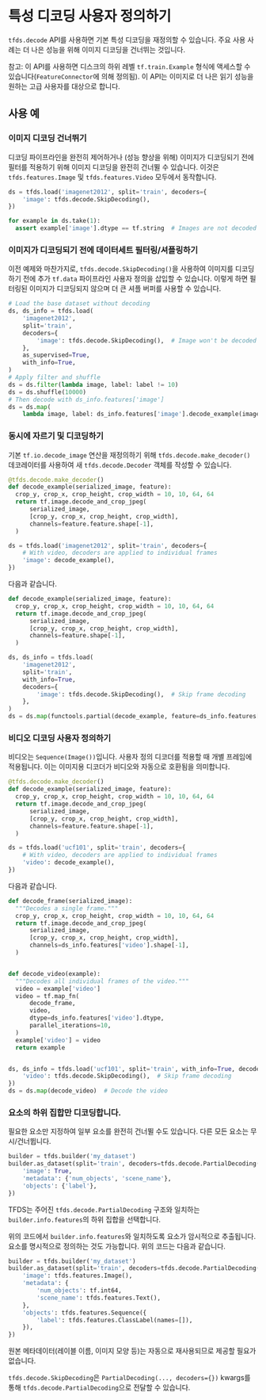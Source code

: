 # 특성 디코딩 사용자 정의하기

`tfds.decode` API를 사용하면 기본 특성 디코딩을 재정의할 수 있습니다. 주요 사용 사례는 더 나은 성능을 위해 이미지 디코딩을 건너뛰는 것입니다.

참고: 이 API를 사용하면 디스크의 하위 레벨 `tf.train.Example` 형식에 액세스할 수 있습니다(`FeatureConnector`에 의해 정의됨). 이 API는 이미지로 더 나은 읽기 성능을 원하는 고급 사용자를 대상으로 합니다.

## 사용 예

### 이미지 디코딩 건너뛰기

디코딩 파이프라인을 완전히 제어하거나 (성능 향상을 위해) 이미지가 디코딩되기 전에 필터를 적용하기 위해 이미지 디코딩을 완전히 건너뛸 수 있습니다. 이것은 `tfds.features.Image` 및 `tfds.features.Video` 모두에서 동작합니다.

```python
ds = tfds.load('imagenet2012', split='train', decoders={
    'image': tfds.decode.SkipDecoding(),
})

for example in ds.take(1):
  assert example['image'].dtype == tf.string  # Images are not decoded
```

### 이미지가 디코딩되기 전에 데이터세트 필터링/셔플링하기

이전 예제와 마찬가지로, `tfds.decode.SkipDecoding()`을 사용하여 이미지를 디코딩하기 전에 추가 `tf.data` 파이프라인 사용자 정의을 삽입할 수 있습니다. 이렇게 하면 필터링된 이미지가 디코딩되지 않으며 더 큰 셔플 버퍼를 사용할 수 있습니다.

```python
# Load the base dataset without decoding
ds, ds_info = tfds.load(
    'imagenet2012',
    split='train',
    decoders={
        'image': tfds.decode.SkipDecoding(),  # Image won't be decoded here
    },
    as_supervised=True,
    with_info=True,
)
# Apply filter and shuffle
ds = ds.filter(lambda image, label: label != 10)
ds = ds.shuffle(10000)
# Then decode with ds_info.features['image']
ds = ds.map(
    lambda image, label: ds_info.features['image'].decode_example(image), label)
```

### 동시에 자르기 및 디코딩하기

기본 `tf.io.decode_image` 연산을 재정의하기 위해 `tfds.decode.make_decoder()` 데코레이터를 사용하여 새 `tfds.decode.Decoder` 객체를 작성할 수 있습니다.

```python
@tfds.decode.make_decoder()
def decode_example(serialized_image, feature):
  crop_y, crop_x, crop_height, crop_width = 10, 10, 64, 64
  return tf.image.decode_and_crop_jpeg(
      serialized_image,
      [crop_y, crop_x, crop_height, crop_width],
      channels=feature.feature.shape[-1],
  )

ds = tfds.load('imagenet2012', split='train', decoders={
    # With video, decoders are applied to individual frames
    'image': decode_example(),
})
```

다음과 같습니다.

```python
def decode_example(serialized_image, feature):
  crop_y, crop_x, crop_height, crop_width = 10, 10, 64, 64
  return tf.image.decode_and_crop_jpeg(
      serialized_image,
      [crop_y, crop_x, crop_height, crop_width],
      channels=feature.shape[-1],
  )

ds, ds_info = tfds.load(
    'imagenet2012',
    split='train',
    with_info=True,
    decoders={
        'image': tfds.decode.SkipDecoding(),  # Skip frame decoding
    },
)
ds = ds.map(functools.partial(decode_example, feature=ds_info.features['image']))
```

### 비디오 디코딩 사용자 정의하기

비디오는 `Sequence(Image())`입니다. 사용자 정의 디코더를 적용할 때 개별 프레임에 적용됩니다. 이는 이미지용 디코더가 비디오와 자동으로 호환됨을 의미합니다.

```python
@tfds.decode.make_decoder()
def decode_example(serialized_image, feature):
  crop_y, crop_x, crop_height, crop_width = 10, 10, 64, 64
  return tf.image.decode_and_crop_jpeg(
      serialized_image,
      [crop_y, crop_x, crop_height, crop_width],
      channels=feature.feature.shape[-1],
  )

ds = tfds.load('ucf101', split='train', decoders={
    # With video, decoders are applied to individual frames
    'video': decode_example(),
})
```

다음과 같습니다.

```python
def decode_frame(serialized_image):
  """Decodes a single frame."""
  crop_y, crop_x, crop_height, crop_width = 10, 10, 64, 64
  return tf.image.decode_and_crop_jpeg(
      serialized_image,
      [crop_y, crop_x, crop_height, crop_width],
      channels=ds_info.features['video'].shape[-1],
  )


def decode_video(example):
  """Decodes all individual frames of the video."""
  video = example['video']
  video = tf.map_fn(
      decode_frame,
      video,
      dtype=ds_info.features['video'].dtype,
      parallel_iterations=10,
  )
  example['video'] = video
  return example


ds, ds_info = tfds.load('ucf101', split='train', with_info=True, decoders={
    'video': tfds.decode.SkipDecoding(),  # Skip frame decoding
})
ds = ds.map(decode_video)  # Decode the video
```

### 요소의 하위 집합만 디코딩합니다.

필요한 요소만 지정하여 일부 요소를 완전히 건너뛸 수도 있습니다. 다른 모든 요소는 무시/건너뜁니다.

```python
builder = tfds.builder('my_dataset')
builder.as_dataset(split='train', decoders=tfds.decode.PartialDecoding({
    'image': True,
    'metadata': {'num_objects', 'scene_name'},
    'objects': {'label'},
})
```

TFDS는 주어진 `tfds.decode.PartialDecoding` 구조와 일치하는 `builder.info.features`의 하위 집합을 선택합니다.

위의 코드에서 `builder.info.features`와 일치하도록 요소가 암시적으로 추출됩니다. 요소를 명시적으로 정의하는 것도 가능합니다. 위의 코드는 다음과 같습니다.

```python
builder = tfds.builder('my_dataset')
builder.as_dataset(split='train', decoders=tfds.decode.PartialDecoding({
    'image': tfds.features.Image(),
    'metadata': {
        'num_objects': tf.int64,
        'scene_name': tfds.features.Text(),
    },
    'objects': tfds.features.Sequence({
        'label': tfds.features.ClassLabel(names=[]),
    }),
})
```

원본 메타데이터(레이블 이름, 이미지 모양 등)는 자동으로 재사용되므로 제공할 필요가 없습니다.

`tfds.decode.SkipDecoding`은 `PartialDecoding(..., decoders={})` kwargs를 통해 `tfds.decode.PartialDecoding`으로 전달할 수 있습니다.

